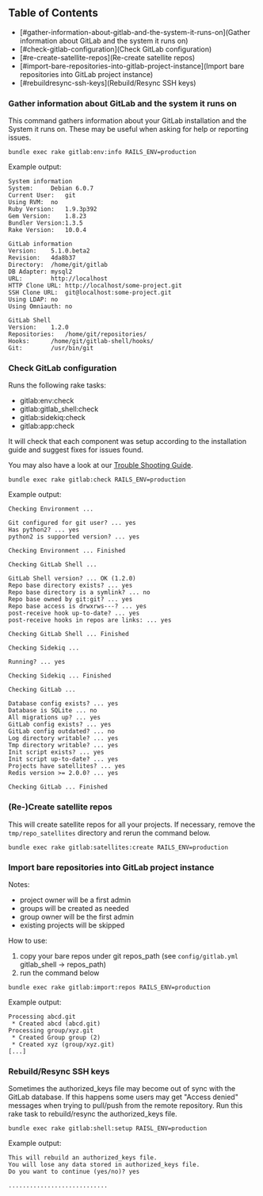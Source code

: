 ## Table of Contents

* [#gather-information-about-gitlab-and-the-system-it-runs-on](Gather information about GitLab and the system it runs on)
* [#check-gitlab-configuration](Check GitLab configuration)
* [#re-create-satellite-repos](Re-create satellite repos)
* [#import-bare-repositories-into-gitlab-project-instance](Import bare repositories into GitLab project instance)
* [#rebuildresync-ssh-keys](Rebuild/Resync SSH keys)


### Gather information about GitLab and the system it runs on

This command gathers information about your GitLab installation and the System
it runs on. These may be useful when asking for help or reporting issues.

```
bundle exec rake gitlab:env:info RAILS_ENV=production
```

Example output:

```
System information
System:		Debian 6.0.7
Current User:	git
Using RVM:	no
Ruby Version:	1.9.3p392
Gem Version:	1.8.23
Bundler Version:1.3.5
Rake Version:	10.0.4

GitLab information
Version:	5.1.0.beta2
Revision:	4da8b37
Directory:	/home/git/gitlab
DB Adapter:	mysql2
URL:		http://localhost
HTTP Clone URL:	http://localhost/some-project.git
SSH Clone URL:	git@localhost:some-project.git
Using LDAP:	no
Using Omniauth:	no

GitLab Shell
Version:	1.2.0
Repositories:	/home/git/repositories/
Hooks:		/home/git/gitlab-shell/hooks/
Git:		/usr/bin/git
```


### Check GitLab configuration

Runs the following rake tasks:

* gitlab:env:check
* gitlab:gitlab_shell:check
* gitlab:sidekiq:check
* gitlab:app:check

It will check that each component was setup according to the installation guide and suggest fixes for issues found.

You may also have a look at our [Trouble Shooting Guide](https://github.com/gitlabhq/gitlab-public-wiki/wiki/Trouble-Shooting-Guide).

```
bundle exec rake gitlab:check RAILS_ENV=production
```

Example output:

```
Checking Environment ...

Git configured for git user? ... yes
Has python2? ... yes
python2 is supported version? ... yes

Checking Environment ... Finished

Checking GitLab Shell ...

GitLab Shell version? ... OK (1.2.0)
Repo base directory exists? ... yes
Repo base directory is a symlink? ... no
Repo base owned by git:git? ... yes
Repo base access is drwxrws---? ... yes
post-receive hook up-to-date? ... yes
post-receive hooks in repos are links: ... yes

Checking GitLab Shell ... Finished

Checking Sidekiq ...

Running? ... yes

Checking Sidekiq ... Finished

Checking GitLab ...

Database config exists? ... yes
Database is SQLite ... no
All migrations up? ... yes
GitLab config exists? ... yes
GitLab config outdated? ... no
Log directory writable? ... yes
Tmp directory writable? ... yes
Init script exists? ... yes
Init script up-to-date? ... yes
Projects have satellites? ... yes
Redis version >= 2.0.0? ... yes

Checking GitLab ... Finished
```


### (Re-)Create satellite repos

This will create satellite repos for all your projects.
If necessary, remove the `tmp/repo_satellites` directory and rerun the command below.

```
bundle exec rake gitlab:satellites:create RAILS_ENV=production
```

### Import bare repositories into GitLab project instance

Notes:

* project owner will be a first admin
* groups will be created as needed
* group owner will be the first admin
* existing projects will be skipped

How to use:

1. copy your bare repos under git repos_path (see `config/gitlab.yml` gitlab_shell -> repos_path)
2. run the command below

```
bundle exec rake gitlab:import:repos RAILS_ENV=production
```

Example output:

```
Processing abcd.git
 * Created abcd (abcd.git)
Processing group/xyz.git
 * Created Group group (2)
 * Created xyz (group/xyz.git)
[...]
```

### Rebuild/Resync SSH keys

Sometimes the authorized_keys file may become out of sync with the GitLab database. 
If this happens some users may get "Access denied" messages when trying to pull/push from the remote repository. Run this rake task to rebuild/resync the authorized_keys file.

```
bundle exec rake gitlab:shell:setup RAISL_ENV=production
```

Example output:
```
This will rebuild an authorized_keys file.
You will lose any data stored in authorized_keys file.
Do you want to continue (yes/no)? yes

............................
```
